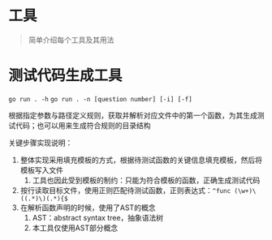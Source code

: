 # 工具

> 简单介绍每个工具及其用法

# 测试代码生成工具

`go run . -h`
`go run . -n [question number] [-i] [-f]`

根据指定参数与路径定义规则，获取并解析对应文件中的第一个函数，为其生成测试代码；也可以用来生成符合规则的目录结构

关键步骤实现说明：

1. 整体实现采用填充模板的方式，根据待测试函数的关键信息填充模板，然后将模板写入文件
    1. 工具也因此受到模板的制约：只能为符合模板的函数，正确生成测试代码
2. 按行读取目标文件，使用正则匹配待测试函数，正则表达式：`^func (\w+)\((.*)\)(.*){$`
3. 在解析函数声明的时候，使用了AST的概念
    1. AST：abstract syntax tree，抽象语法树
    2. 本工具仅使用AST部分概念
